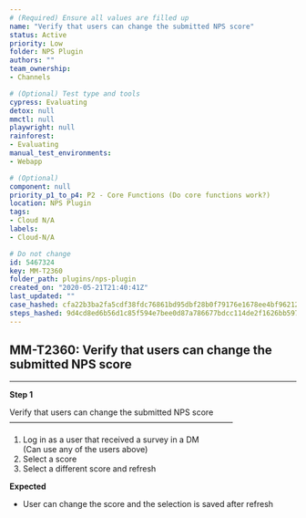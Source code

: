 ```yaml
---
# (Required) Ensure all values are filled up
name: "Verify that users can change the submitted NPS score"
status: Active
priority: Low
folder: NPS Plugin
authors: ""
team_ownership: 
- Channels

# (Optional) Test type and tools
cypress: Evaluating
detox: null
mmctl: null
playwright: null
rainforest: 
- Evaluating
manual_test_environments: 
- Webapp

# (Optional)
component: null
priority_p1_to_p4: P2 - Core Functions (Do core functions work?)
location: NPS Plugin
tags: 
- Cloud N/A
labels: 
- Cloud-N/A

# Do not change
id: 5467324
key: MM-T2360
folder_path: plugins/nps-plugin
created_on: "2020-05-21T21:40:41Z"
last_updated: ""
case_hashed: cfa22b3ba2fa5cdf38fdc76861bd95dbf28b0f79176e1678ee4bf96212b4fe8693803533ba2b7f5272a881773eef468f
steps_hashed: 9d4cd8ed6b56d1c85f594e7bee0d87a786677bdcc114de2f1626bb597bbb3ba67236598ff5cbec43bce3327344d81f25
---
```


## MM-T2360: Verify that users can change the submitted NPS score

---

**Step 1**

Verify that users can change the submitted NPS score\
————————————————————————————

1. Log in as a user that received a survey in a DM
   \
   (Can use any of the users above)
2. Select a score
3. Select a different score and refresh

**Expected**

- User can change the score and the selection is saved after refresh
